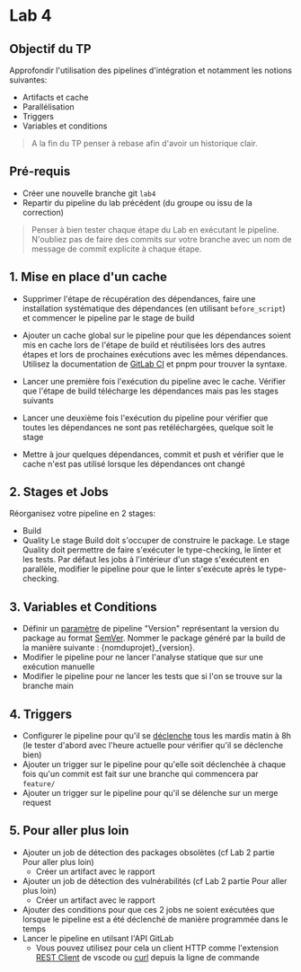 # Lab 4
## Objectif du TP
Approfondir l'utilisation des pipelines d'intégration et notamment les notions suivantes:
- Artifacts et cache
- Parallélisation
- Triggers
- Variables et conditions

> A la fin du TP penser à rebase afin d'avoir un historique clair.
## Pré-requis
- Créer une nouvelle branche git `lab4`
- Repartir du pipeline du lab précédent (du groupe ou issu de la correction)

> Penser à bien tester chaque étape du Lab en exécutant le pipeline. N'oubliez pas de faire des commits sur votre branche avec un nom de message de commit explicite à chaque étape.
## 1. Mise en place d'un cache
- Supprimer l'étape de récupération des dépendances, faire une installation systématique des dépendances (en utilisant `before_script`) et commencer le pipeline par le stage de build

- Ajouter un cache global sur le pipeline pour que les dépendances soient mis en cache lors de l'étape de build et réutilisées lors des autres étapes et lors de prochaines exécutions avec les mêmes dépendances. Utilisez la documentation de [GitLab CI](https://docs.gitlab.com/ee/ci/yaml/yaml_optimization.html#anchors) et pnpm pour trouver la syntaxe.
- Lancer une première fois l'exécution du pipeline avec le cache. Vérifier que l'étape de build télécharge les dépendances mais pas les stages suivants
- Lancer une deuxième fois l'exécution du pipeline pour vérifier que toutes les dépendances ne sont pas retéléchargées, quelque soit le stage
- Mettre à jour quelques dépendances, commit et push et vérifier que le cache n'est pas utilisé lorsque les dépendances ont changé
## 2. Stages et Jobs
Réorganisez votre pipeline en 2 stages:
- Build
- Quality
Le stage Build doit s'occuper de construire le package.
Le stage Quality doit permettre de faire s'exécuter le type-checking, le linter et les tests.
Par défaut les jobs à l'intérieur d'un stage s'exécutent en parallèle, modifier le pipeline pour que le linter s'exécute après le type-checking.
## 3. Variables et Conditions
- Définir un [paramètre](https://docs.gitlab.com/ee/ci/variables/) de pipeline "Version" représentant la version du package au format [SemVer](https://semver.org/). Nommer le package généré par la build de la manière suivante : {nomduprojet}_{version}.
- Modifier le pipeline pour ne lancer l'analyse statique que sur une exécution manuelle
- Modifier le pipeline pour ne lancer les tests que si l'on se trouve sur la branche main
## 4. Triggers
- Configurer le pipeline pour qu'il se [déclenche](https://crontab.guru/) tous les mardis matin à 8h (le tester d'abord avec l'heure actuelle pour vérifier qu'il se déclenche bien)
- Ajouter un trigger sur le pipeline pour qu'elle soit déclenchée à chaque fois qu'un commit est fait sur une branche qui commencera par `feature/`
- Ajouter un trigger sur le pipeline pour qu'il se délenche sur un merge request
## 5. Pour aller plus loin
- Ajouter un job de détection des packages obsolètes (cf Lab 2 partie Pour aller plus loin)
    - Créer un artifact avec le rapport
- Ajouter un job de détection des vulnérabilités (cf Lab 2 partie Pour aller plus loin)
    - Créer un artifact avec le rapport
- Ajouter des conditions pour que ces 2 jobs ne soient exécutées que lorsque le pipeline est a été déclenché de manière programmée dans le temps
- Lancer le pipeline en utilsant l'API GitLab
    - Vous pouvez utilisez pour cela un client HTTP comme l'extension [REST Client](https://marketplace.visualstudio.com/items?itemName=humao.rest-client) de vscode ou [curl](https://curl.se/) depuis la ligne de commande